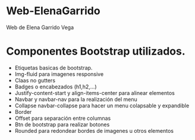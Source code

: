 # Web-ElenaGarrido
Web de Elena Garrido Vega

# Componentes Bootstrap utilizados.
- Etiquetas basicas de bootstrap.
- Img-fluid para imagenes responsive
- Claas no gutters
- Badges o encabezados (h1,h2,...)
- Justify-content-start y align-items-center para alinear elementos
- Navbar y navbar-nav para la realización del menu
- Collapse navbar-collapse para hacer un menu colapsable y expandible
- Border
- Offset para separación entre columnas
- Btn de bootstrap para realizar botones
- Rounded para redondear bordes de imagenes u otros elementos
